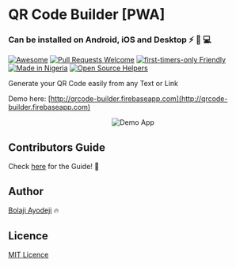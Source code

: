 # QR Code Builder [PWA]
### Can be installed on Android, iOS and Desktop :zap: :iphone: :computer:

[![Awesome](https://cdn.rawgit.com/sindresorhus/awesome/d7305f38d29fed78fa85652e3a63e154dd8e8829/media/badge.svg)](https://github.com/sindresorhus/awesome) [![Pull Requests Welcome](https://img.shields.io/badge/PRs-welcome-red.svg?style=flat)](http://makeapullrequest.com)
[![first-timers-only Friendly](https://img.shields.io/badge/first--timers--only-friendly-blue.svg)](http://www.firsttimersonly.com/)
[![Made in Nigeria](https://img.shields.io/badge/made%20in-nigeria-008751.svg?style=flat-square)](https://github.com/acekyd/made-in-nigeria)
[![Open Source Helpers](https://www.codetriage.com/bolajiayodeji/qrcode-builder/badges/users.svg)](https://www.codetriage.com/bolajiayodeji/qrcode-builder)

Generate your QR Code easily from any Text or Link

Demo here: [http://qrcode-builder.firebaseapp.com](http://qrcode-builder.firebaseapp.com)


<p align="center">
<img src="https://raw.githubusercontent.com/BolajiAyodeji/qrcode-builder/master/screenshots/qrcode-builder.png" alt="Demo App">
</p>

## Contributors Guide
Check [here](https://github.com/BolajiAyodeji/qrcode-builder/blob/master/CONTRIBUTING.md) for the Guide! :rocket:
## Author

[Bolaji Ayodeji](http://github.com/bolajiayodeji) :fire:


## Licence

[MIT Licence](https://opensource.org/licenses/MIT)
